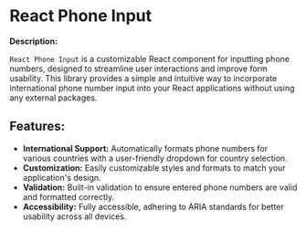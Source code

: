 # React Phone Input

**Description:**

`React Phone Input` is a customizable React component for inputting phone numbers, designed to streamline user interactions and improve form usability. This library provides a simple and intuitive way to incorporate international phone number input into your React applications  without using any external packages.

## Features:

- **International Support:** Automatically formats phone numbers for various countries with a user-friendly dropdown for country selection.
- **Customization:** Easily customizable styles and formats to match your application's design.
- **Validation:** Built-in validation to ensure entered phone numbers are valid and formatted correctly.
- **Accessibility:** Fully accessible, adhering to ARIA standards for better usability across all devices.


